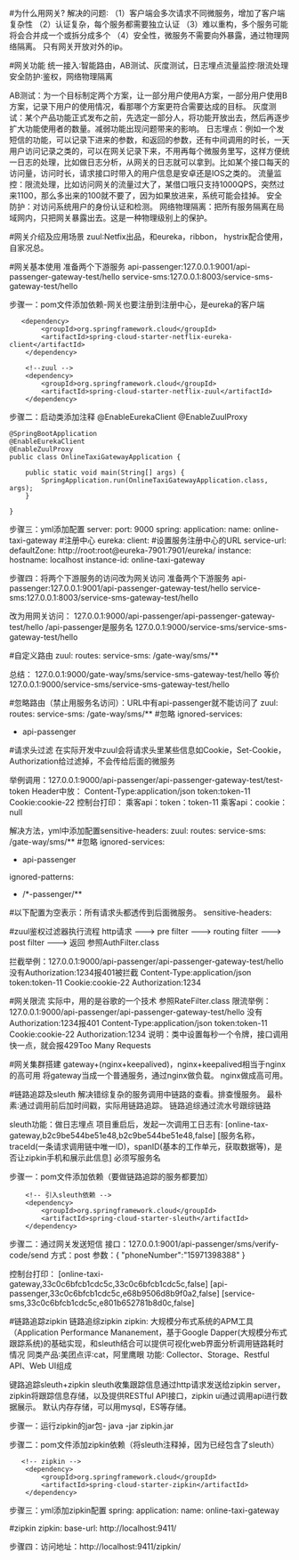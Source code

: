 #为什么用网关?
解决的问题∶
（1）客户端会多次请求不同微服务，增加了客户端复杂性
（2）认证复杂，每个服务都需要独立认证
（3）难以重构，多个服务可能将会合并成一个或拆分成多个
（4）安全性，微服务不需要向外暴露，通过物理网络隔离。 只有网关开放对外的ip。

#网关功能
统一接入∶智能路由，AB测试、灰度测试，日志埋点流量监控∶限流处理
安全防护∶鉴权，网络物理隔离

AB测试：为一个目标制定两个方案，让一部分用户使用A方案，一部分用户使用B方案，记录下用户的使用情况，看那哪个方案更符合需要达成的目标。
灰度测试：某个产品功能正式发布之前，先选定一部分人，将功能开放出去，然后再逐步扩大功能使用者的数量。减弱功能出现问题带来的影响。
日志埋点：例如一个发短信的功能，可以记录下进来的参数，和返回的参数，还有中间调用的时长，一天用户访问记录之类的，可以在网关记录下来，不用再每个微服务里写，这样方便统一日志的处理，比如做日志分析，从网关的日志就可以拿到。比如某个接口每天的访问量，访问时长，请求接口时带入的用户信息是安卓还是IOS之类的。
流量监控：限流处理，比如访问网关的流量过大了，某借口哦只支持1000QPS，突然过来1100，那么多出来的100就不要了，因为如果放进来，系统可能会挂掉。
安全防护：对访问系统用户的身份认证和检测。
网络物理隔离：把所有服务隔离在局域网内，只把网关暴露出去。这是一种物理级别上的保护。

#网关介绍及应用场景
zuul∶Netfix出品，和eureka，ribbon， hystrix配合使用，自家况总。

#网关基本使用
准备两个下游服务
api-passenger:127.0.0.1:9001/api-passenger-gateway-test/hello
service-sms:127.0.0.1:8003/service-sms-gateway-test/hello

步骤一：pom文件添加依赖-网关也要注册到注册中心，是eureka的客户端

	   <dependency>
			<groupId>org.springframework.cloud</groupId>
			<artifactId>spring-cloud-starter-netflix-eureka-client</artifactId>
		</dependency>

		<!--zuul -->
		<dependency>
			<groupId>org.springframework.cloud</groupId>
			<artifactId>spring-cloud-starter-netflix-zuul</artifactId>
		</dependency>
		
步骤二：启动类添加注释 @EnableEurekaClient @EnableZuulProxy

	@SpringBootApplication
	@EnableEurekaClient
	@EnableZuulProxy
	public class OnlineTaxiGatewayApplication {

		public static void main(String[] args) {
			SpringApplication.run(OnlineTaxiGatewayApplication.class, args);
		}

	}

步骤三：yml添加配置
server:
  port: 9000
spring:
  application:
    name: online-taxi-gateway
 #注册中心
eureka: 
  client:
    #设置服务注册中心的URL
    service-url:                      
      defaultZone: http://root:root@eureka-7901:7901/eureka/
  instance: 
    hostname: localhost
    instance-id: online-taxi-gateway 
    
步骤四：将两个下游服务的访问改为网关访问
准备两个下游服务
api-passenger:127.0.0.1:9001/api-passenger-gateway-test/hello
service-sms:127.0.0.1:8003/service-sms-gateway-test/hello

改为用网关访问：
127.0.0.1:9000/api-passenger/api-passenger-gateway-test/hello  /api-passenger是服务名
127.0.0.1:9000/service-sms/service-sms-gateway-test/hello

#自定义路由
zuul:
  routes:
    service-sms: /gate-way/sms/**

总结：
127.0.0.1:9000/gate-way/sms/service-sms-gateway-test/hello 等价
127.0.0.1:9000/service-sms/service-sms-gateway-test/hello

#忽略路由（禁止用服务名访问）：URL中有api-passenger就不能访问了
zuul:
  routes:
    service-sms: /gate-way/sms/**
    #忽略
  ignored-services:
  - api-passenger
  
#请求头过滤
在实际开发中zuul会将请求头里某些信息如Cookie，Set-Cookie，Authorization给过滤掉，不会传给后面的微服务

举例调用：127.0.0.1:9000/api-passenger/api-passenger-gateway-test/test-token
Header中放：
    Content-Type:application/json
	token:token-11
	Cookie:cookie-22
控制台打印：
       乘客api：token：token-11
	乘客api：cookie：null
	
解决方法，yml中添加配置sensitive-headers:
zuul:
  routes:
    service-sms: /gate-way/sms/**
    #忽略
  ignored-services:
  - api-passenger
  
  ignored-patterns:
  - /*-passenger/**

  #以下配置为空表示：所有请求头都透传到后面微服务。
  sensitive-headers:

 #zuul鉴权过滤器执行流程
 http请求 ---> pre filter ---> routing filter ---> post filter ---> 返回
 参照AuthFilter.class
 
 拦截举例：127.0.0.1:9000/api-passenger/api-passenger-gateway-test/hello
 没有Authorization:1234报401被拦截
 Content-Type:application/json
 token:token-11
 Cookie:cookie-22
 Authorization:1234
 
#网关限流
实际中，用的是谷歌的一个技术 参照RateFilter.class
 限流举例：127.0.0.1:9000/api-passenger/api-passenger-gateway-test/hello
 没有Authorization:1234报401
 Content-Type:application/json
 token:token-11
 Cookie:cookie-22
 Authorization:1234
说明：类中设置每秒一个令牌，接口调用快一点，就会报429Too Many Requests

#网关集群搭建
gateway+(nginx+keepalived)，nginx+keepalived相当于nginx的高可用
将gateway当成一个普通服务，通过nginx做负载。
nginx做成高可用。

#链路追踪及sleuth
解决错综复杂的服务调用中链路的查看。排查慢服务。
最朴素∶通过调用前后加时间戳，实际用链路追踪。
链路追综通过流水号跟综链路

sleuth功能：做日志埋点
项目重启后，发起一次调用工日志有∶
[online-tax-gateway,b2c9be544be51e48,b2c9be544be51e48,false]
[服务名称，traceId(一条请求调用链中唯一ID)，spanID(基本的工作单元，获取数据等)，是否让zipkin手机和展示此信息]
必须写服务名

步骤一：pom文件添加依赖（要做链路追踪的服务都要加）

		<!-- 引入sleuth依赖 -->
		<dependency>
			<groupId>org.springframework.cloud</groupId>
			<artifactId>spring-cloud-starter-sleuth</artifactId>
		</dependency> 
		
步骤二：通过网关发送短信
接口：127.0.0.1:9001/api-passenger/sms/verify-code/send
方式：post
参数：{
         "phoneNumber":"15971398388"
      }
      
控制台打印：
[online-taxi-gateway,33c0c6bfcb1cdc5c,33c0c6bfcb1cdc5c,false]
[api-passenger,33c0c6bfcb1cdc5c,e68b9506d8b9f0a2,false]
[service-sms,33c0c6bfcb1cdc5c,e801b652781b8d0c,false]

#链路追踪zipkin
链路追综zipkin
zipkin:
大规模分布式系统的APM工具（Application Performance Mananement，基于Google Dapper(大规模分布式跟踪系统)的基础实现，和sleuth结合可以提供可视化web界面分析调用链路耗时情况
同类产品∶美团点评∶cat，阿里鹰眼
功能∶
Collector、Storage、Restful API、Web UI组成

键路追踪sleuth+zipkin
sleuth收集跟踪信息通过http请求发送给zipkin server，zipkin将跟踪信息存储，以及提供RESTful API接口，zipkin ui通过调用api进行数据展示。
默认内存存储，可以用mysql，ES等存储。

步骤一：运行zipkin的jar包- java -jar zipkin.jar

步骤二：pom文件添加zipkin依赖（将sleuth注释掉，因为已经包含了sleuth）
        
       <!-- zipkin -->
		<dependency>
			<groupId>org.springframework.cloud</groupId>
			<artifactId>spring-cloud-starter-zipkin</artifactId>
		</dependency>
		
步骤三：yml添加zipkin配置
spring:
  application:
    name: online-taxi-gateway
    
  #zipkin
  zipkin:
    base-url: http://localhost:9411/
    
步骤四：访问地址：http://localhost:9411/zipkin/
